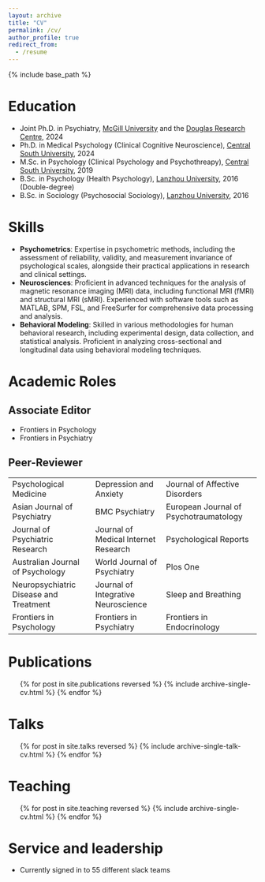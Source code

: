 ```yaml
---
layout: archive
title: "CV"
permalink: /cv/
author_profile: true
redirect_from:
  - /resume
---
```


{% include base_path %}

# Education
* Joint Ph.D. in Psychiatry, [McGill University](https://www.mcgill.ca/) and the [Douglas Research Centre](https://douglas.research.mcgill.ca), 2024
* Ph.D. in Medical Psychology (Clinical Cognitive Neuroscience), [Central South University](https://en.csu.edu.cn/), 2024
* M.Sc. in Psychology (Clinical Psychology and Psychothreapy), [Central South University](https://en.csu.edu.cn/), 2019
* B.Sc. in Psychology (Health Psychology), [Lanzhou University](https://en.lzu.edu.cn/), 2016 (Double-degree)
* B.Sc. in Sociology (Psychosocial Sociology), [Lanzhou University](https://en.lzu.edu.cn/), 2016
 
# Skills
* <strong>Psychometrics</strong>: Expertise in psychometric methods, including the assessment of reliability, validity, and measurement invariance of psychological scales, alongside their practical applications in research and clinical settings.
* <strong>Neurosciences</strong>: Proficient in advanced techniques for the analysis of magnetic resonance imaging (MRI) data, including functional MRI (fMRI) and structural MRI (sMRI). Experienced with software tools such as MATLAB, SPM, FSL, and FreeSurfer for comprehensive data processing and analysis.
* <strong>Behavioral Modeling</strong>: Skilled in various methodologies for human behavioral research, including experimental design, data collection, and statistical analysis. Proficient in analyzing cross-sectional and longitudinal data using behavioral modeling techniques.

# Academic Roles
## Associate Editor
* Frontiers in Psychology
* Frontiers in Psychiatry
## Peer-Reviewer
|                                          |                                              |                                            |
| ------------------------                 | ----------------------------                 | --------------------------------           |
| Psychological Medicine                   | Depression and Anxiety                       | Journal of Affective Disorders             |
| Asian Journal of Psychiatry              | BMC Psychiatry                               | European Journal of Psychotraumatology     |
| Journal of Psychiatric Research          | Journal of Medical Internet Research         | Psychological Reports                      |
| Australian Journal of Psychology         | World Journal of Psychiatry                  | Plos One                                   |
| Neuropsychiatric Disease and Treatment   | Journal of Integrative Neuroscience          | Sleep and Breathing                        |
| Frontiers in Psychology                  | Frontiers in Psychiatry                      | Frontiers in Endocrinology                 |

# Publications
  <ul>{% for post in site.publications reversed %}
    {% include archive-single-cv.html %}
  {% endfor %}</ul>
  
# Talks
  <ul>{% for post in site.talks reversed %}
    {% include archive-single-talk-cv.html  %}
  {% endfor %}</ul>
  
# Teaching
  <ul>{% for post in site.teaching reversed %}
    {% include archive-single-cv.html %}
  {% endfor %}</ul>
  
# Service and leadership
* Currently signed in to 55 different slack teams
